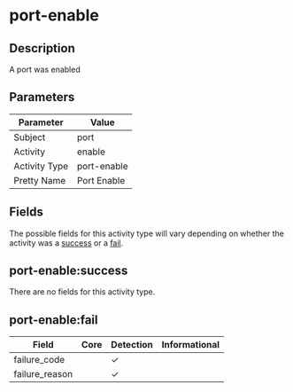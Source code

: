 port-enable
===========

Description
-----------
A port was enabled

Parameters
----------
| Parameter     | Value       |
| ------------- | ----------- |
| Subject       | port        |
| Activity      | enable      |
| Activity Type | port-enable |
| Pretty Name   | Port Enable |


Fields
------

The possible fields for this activity type will vary depending on whether the activity was a [success](#port-enablesuccess) or a [fail](#port-enablefail).


port-enable:success
-------------------

There are no fields for this activity type.


port-enable:fail
----------------

| Field          | Core | Detection | Informational |
| -------------- | ---- | --------- | ------------- |
| failure_code   |      | &#10003;  |               |
| failure_reason |      | &#10003;  |               |